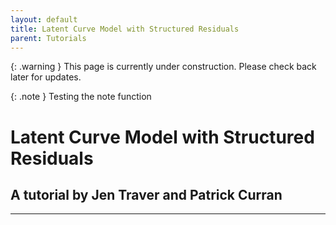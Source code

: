 ```yaml
---
layout: default
title: Latent Curve Model with Structured Residuals
parent: Tutorials
---
```


{: .warning }
This page is currently under construction. Please check back later for updates.


{: .note }
Testing the note function

# Latent Curve Model with Structured Residuals
## A tutorial by Jen Traver and Patrick Curran

---
